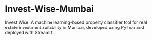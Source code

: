 # Invest-Wise-Mumbai
Invest Wise: A machine learning-based property classifier tool for real estate investment suitability in Mumbai, developed using Python and deployed with Streamlit.
